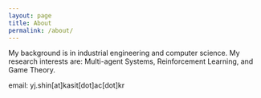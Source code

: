 ```yaml
---
layout: page
title: About
permalink: /about/
---
```


My background is in industrial engineering and computer science. My research interests are: Multi-agent Systems, Reinforcement Learning, and Game Theory. 

email: yj.shin[at]kasit[dot]ac[dot]kr
